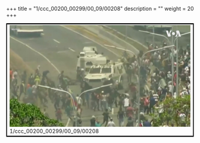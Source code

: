 +++
title = "1/ccc_00200_00299/00_09/00208"
description = ""
weight = 20
+++

<table style="border:2px solid black;max-width:800px;max-height:800px;" 
><tr><td>
<img class="center-fit-jpg"
src="/jpg_/aaa_20190430_NxaOmWaI8sI_00207.jpg">
1/ccc_00200_00299/00_09/00208
</img></td></tr></table>
